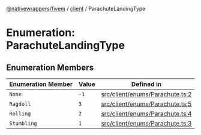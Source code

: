 [@nativewrappers/fivem](../../README.md) / [client](../README.md) / ParachuteLandingType

# Enumeration: ParachuteLandingType

## Enumeration Members

| Enumeration Member | Value | Defined in |
| ------ | ------ | ------ |
| `None` | `-1` | [src/client/enums/Parachute.ts:2](https://github.com/nativewrappers/fivem/blob/87bcb6b348baa538f549670f784fcd3ed14240d8/src/client/enums/Parachute.ts#L2) |
| `Ragdoll` | `3` | [src/client/enums/Parachute.ts:5](https://github.com/nativewrappers/fivem/blob/87bcb6b348baa538f549670f784fcd3ed14240d8/src/client/enums/Parachute.ts#L5) |
| `Rolling` | `2` | [src/client/enums/Parachute.ts:4](https://github.com/nativewrappers/fivem/blob/87bcb6b348baa538f549670f784fcd3ed14240d8/src/client/enums/Parachute.ts#L4) |
| `Stumbling` | `1` | [src/client/enums/Parachute.ts:3](https://github.com/nativewrappers/fivem/blob/87bcb6b348baa538f549670f784fcd3ed14240d8/src/client/enums/Parachute.ts#L3) |
